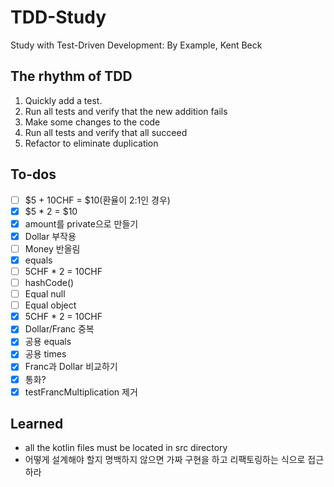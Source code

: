 # TDD-Study

Study with Test-Driven Development: By Example, Kent Beck

## The rhythm of TDD

1. Quickly add a test.
2. Run all tests and verify that the new addition fails
3. Make some changes to the code
4. Run all tests and verify that all succeed
5. Refactor to eliminate duplication

## To-dos

- [ ] $5 + 10CHF = $10(환율이 2:1인 경우)
- [x] $5 * 2 = $10
- [x] amount를 private으로 만들기
- [x] Dollar 부작용
- [ ] Money 반올림
- [x] equals
- [ ] 5CHF * 2 = 10CHF
- [ ] hashCode()
- [ ] Equal null
- [ ] Equal object
- [x] 5CHF * 2 = 10CHF
- [x] Dollar/Franc 중복
- [x] 공용 equals
- [x] 공용 times
- [x] Franc과 Dollar 비교하기
- [x] 통화?
- [x] testFrancMultiplication 제거

## Learned

- all the kotlin files must be located in src directory
- 어떻게 설계해야 할지 명백하지 않으면 가짜 구현을 하고 리팩토링하는 식으로 접근하라

